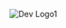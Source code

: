![Dev Logo1](https://user-images.githubusercontent.com/121310125/209580773-12995772-33ee-4d2e-93bf-c9872c406c6a.JPG)
